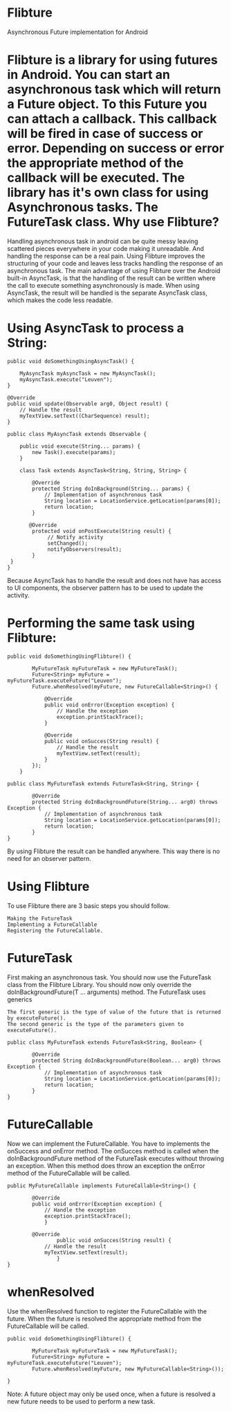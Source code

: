 Flibture
========

Asynchronous Future implementation for Android

Flibture is a library for using futures in Android. You can start an asynchronous task which will return a Future object. To this Future you can attach a callback. This callback will be fired in case of success or error. Depending on success or error the appropriate method of the callback will be executed. The library has it's own class for using Asynchronous tasks. The FutureTask class.
Why use Flibture?
=================
Handling asynchronous task in android can be quite messy leaving scattered pieces everywhere in your code making it unreadable. And handling the response can be a real pain. Using Flibture improves the structuring of your code and leaves less tracks handling the response of an asynchronous task. The main advantage of using Flibture over the Android built-in AsyncTask, is that the handling of the result can be written where the call to execute something asynchronously is made. When using AsyncTask, the result will be handled is the separate AsyncTask class, which makes the code less readable. 

Using AsyncTask to process a String:
====================================

	public void doSomethingUsingAsyncTask() {
 
 		MyAsyncTask myAsyncTask = new MyAsyncTask();
		myAsyncTask.execute("Leuven");
	}
 
	@Override
	public void update(Observable arg0, Object result) {
    	// Handle the result
    	myTextView.setText((CharSequence) result);
	}
 
	public class MyAsyncTask extends Observable {
 
    	public void execute(String... params) {
        	new Task().execute(params);
    	}
 
    	class Task extends AsyncTask<String, String, String> {
 
        	@Override
        	protected String doInBackground(String... params) {
            	// Implementation of asynchronous task
            	String location = LocationService.getLocation(params[0]);
            	return location;
        	}
 
     	   @Override
        	protected void onPostExecute(String result) {
        	     // Notify activity
        	     setChanged();
        	     notifyObservers(result);
        	}
   	 }
	}
	
Because AsyncTask has to handle the result and does not have has access to UI components, the observer pattern has to be used to update the activity. 

Performing the same task using Flibture:
========================================

	
	public void doSomethingUsingFlibture() {
 
    		MyFutureTask myFutureTask = new MyFutureTask();
    		Future<String> myFuture = myFutureTask.executeFuture("Leuven");
    		Future.whenResolved(myFuture, new FutureCallable<String>() {
 
        		@Override
        		public void onError(Exception exception) {
        		    // Handle the exception
        		    exception.printStackTrace();
        		}
 	
        		@Override
        		public void onSucces(String result) {
        		    // Handle the result
        		    myTextView.setText(result);
        		}
    		});
    	}
 
	public class MyFutureTask extends FutureTask<String, String> {
 
    		@Override
    		protected String doInBackgroundFuture(String... arg0) throws Exception {
        		// Implementation of asynchronous task
        		String location = LocationService.getLocation(params[0]);
        		return location;
    		}
	}
	
By using Flibture the result can be handled anywhere. This way there is no need for an observer pattern.

Using Flibture
================
To use Flibture there are 3 basic steps you should follow.

    Making the FutureTask
    Implementing a FutureCallable
    Registering the FutureCallable.

FutureTask
================
First making an asynchronous task. You should now use the FutureTask class from the Flibture Library. You should now only override the doInBackgroundFuture(T ... arguments) method. The FutureTask uses generics

    The first generic is the type of value of the future that is returned by executeFuture().
    The second generic is the type of the parameters given to executeFuture().
	
	public class MyFutureTask extends FutureTask<String, Boolean> {
 
    		@Override
    		protected String doInBackgroundFuture(Boolean... arg0) throws Exception {
        		// Implementation of asynchronous task
        		String location = LocationService.getLocation(params[0]);
        		return location;
    		}
	}
	
FutureCallable
================
Now we can implement the FutureCallable. You have to implements the onSuccess and onError method. The onSucces method is called when the doInBackgroundFuture method of the FutureTask executes without throwing an exception. When this method does throw an exception the onError method of the FutureCallable will be called.

	
	public MyFutureCallable implements FutureCallable<String>() {
 
		    @Override
		    public void onError(Exception exception) {
        		// Handle the exception
        		exception.printStackTrace();
    		    }
 
 		    @Override
    	            public void onSucces(String result) {
        		// Handle the result
        		myTextView.setText(result);
    	            }
	}
	
whenResolved
================
Use the whenResolved function to register the FutureCallable with the future. When the future is resolved the appropriate method from the FutureCallable will be called.
	
	public void doSomethingUsingFlibture() {
 
    		MyFutureTask myFutureTask = new MyFutureTask();
    		Future<String> myFuture = myFutureTask.executeFuture("Leuven");
    		Future.whenResolved(myFuture, new MyFutureCallable<String>());
 
	}
	
Note: A future object may only be used once, when a future is resolved a new future needs to be used to perform a new task.
